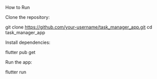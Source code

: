 How to Run

Clone the repository:

git clone https://github.com/your-username/task_manager_app.git
cd task_manager_app


Install dependencies:

flutter pub get


Run the app:

flutter run

